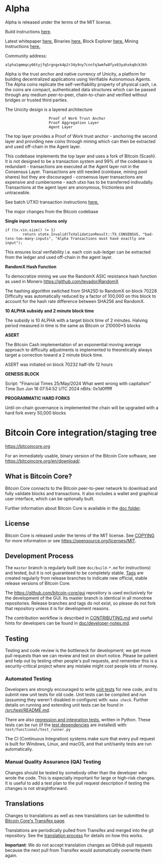 
Alpha
=====================================
Alpha is released under the terms of the MIT license.

Build instructions [here](alpha/build-alpha.md).


Latest whitepaper [here.](https://unicitynetwork.github.io/whitepaper/)
Binaries [here.](https://github.com/unicitynetwork/alpha/releases) Block Explorer [here.](https://www.unicity.network) Mining Instructions [here.](https://github.com/unicitynetwork/alpha-miner)
 
Community address: 

```
alpha1qmmqcy66tyjfq5rgngxk4p2r34y9ny7cnnfq3wmfw8fyx03yahxkq0ck3kh
```


Alpha is the trust anchor and native currency of Unicity, a platform for building decentralized applications using Verifiable Autonomous Agents. The Alpha coins replicate the self-verifiability property of physical cash, i.e. the coins are compact, authenticated data structures which can be passed through any medium peer-to-peer, chain-to-chain and verified without bridges or trusted third parties. 


The Unicity design is a layered architecture 
			
						Proof of Work Trust Anchor
						Proof Aggregation Layer
						Agent Layer


The top layer provides a Proof of Work trust anchor - anchoring the second layer and providing new coins through mining which can then be extracted and used off-chain in the Agent layer.

This codebase implements the top layer and uses a fork of Bitcoin (Scash). It is not designed to be a transaction system and 99% of the codebase is redundant - transactions are executed at the Agent layer not in the Consensus Layer. Transactions are still needed (coinbase, mining pool shares) but they are discouraged - consensus layer transactions are expensive and cumbersome - each utxo has to be transferred indivudally. Transactions at the agent layer are anonymous, frictionless and untraceable.

See batch UTXO transaction instructions [here.](alpha/sending_transactions.md)

The major changes from the Bitcoin codebase

**Single input transactions only**

    if (tx.vin.size() != 1)
            return state.Invalid(TxValidationResult::TX_CONSENSUS, "bad-txns-too-many-inputs", "Alpha Transactions must have exactly one input");

This ensures local verifability i.e. each coin sub-ledger can be extracted from the ledger and used off-chain in the agent layer.



**RandomX Hash Function**

To democratize mining we use the RandomX ASIC resistance hash function as used in Monero https://github.com/tevador/RandomX 

The hashing algorithm switched from SHA25D to RandomX on block 70228
Difficulty was automatically reduced by a factor of 100,000 on this block to account for the hash rate difference between SHA256 and RandomX.


**10 ALPHA subsidy and 2 minute block time**

The subsidy is 10 ALPHA with a target block time of 2 minutes. Halving period measured in time is the same as Bitcoin or 210000*5 blocks

**ASERT**

The Bitcoin Cash implementation of an exponential moving average approach to difficulty adjustments is implemented to theoretically always target a correction toward a 2 minute block time. 

ASERT was initiated on block 70232
half-life 12 hours


**GENESIS BLOCK**

Script: "Financial Times 25/May/2024 What went wrong with capitalism"
Time Sun Jun 16 07:54:52 UTC 2024
nBits: 0x1d0fffff

**PROGRAMMATIC HARD FORKS**

Until on-chain governance is implemented the chain will be upgraded with a hard fork every 50,000 blocks




Bitcoin Core integration/staging tree
=====================================

https://bitcoincore.org

For an immediately usable, binary version of the Bitcoin Core software, see
https://bitcoincore.org/en/download/.

What is Bitcoin Core?
---------------------

Bitcoin Core connects to the Bitcoin peer-to-peer network to download and fully
validate blocks and transactions. It also includes a wallet and graphical user
interface, which can be optionally built.

Further information about Bitcoin Core is available in the [doc folder](/doc).

License
-------

Bitcoin Core is released under the terms of the MIT license. See [COPYING](COPYING) for more
information or see https://opensource.org/licenses/MIT.

Development Process
-------------------

The `master` branch is regularly built (see `doc/build-*.md` for instructions) and tested, but it is not guaranteed to be
completely stable. [Tags](https://github.com/bitcoin/bitcoin/tags) are created
regularly from release branches to indicate new official, stable release versions of Bitcoin Core.

The https://github.com/bitcoin-core/gui repository is used exclusively for the
development of the GUI. Its master branch is identical in all monotree
repositories. Release branches and tags do not exist, so please do not fork
that repository unless it is for development reasons.

The contribution workflow is described in [CONTRIBUTING.md](CONTRIBUTING.md)
and useful hints for developers can be found in [doc/developer-notes.md](doc/developer-notes.md).

Testing
-------

Testing and code review is the bottleneck for development; we get more pull
requests than we can review and test on short notice. Please be patient and help out by testing
other people's pull requests, and remember this is a security-critical project where any mistake might cost people
lots of money.

### Automated Testing

Developers are strongly encouraged to write [unit tests](src/test/README.md) for new code, and to
submit new unit tests for old code. Unit tests can be compiled and run
(assuming they weren't disabled in configure) with: `make check`. Further details on running
and extending unit tests can be found in [/src/test/README.md](/src/test/README.md).

There are also [regression and integration tests](/test), written
in Python.
These tests can be run (if the [test dependencies](/test) are installed) with: `test/functional/test_runner.py`

The CI (Continuous Integration) systems make sure that every pull request is built for Windows, Linux, and macOS,
and that unit/sanity tests are run automatically.

### Manual Quality Assurance (QA) Testing

Changes should be tested by somebody other than the developer who wrote the
code. This is especially important for large or high-risk changes. It is useful
to add a test plan to the pull request description if testing the changes is
not straightforward.

Translations
------------

Changes to translations as well as new translations can be submitted to
[Bitcoin Core's Transifex page](https://www.transifex.com/bitcoin/bitcoin/).

Translations are periodically pulled from Transifex and merged into the git repository. See the
[translation process](doc/translation_process.md) for details on how this works.

**Important**: We do not accept translation changes as GitHub pull requests because the next
pull from Transifex would automatically overwrite them again.
